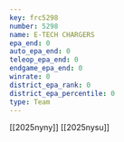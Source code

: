 ```yaml
---
key: frc5298
number: 5298
name: E-TECH CHARGERS
epa_end: 0
auto_epa_end: 0
teleop_epa_end: 0
endgame_epa_end: 0
winrate: 0
district_epa_rank: 0
district_epa_percentile: 0
type: Team
---
```

[[2025nyny]]
[[2025nysu]]
